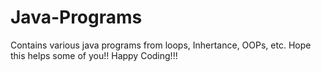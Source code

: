 # Java-Programs
Contains various java programs from loops, Inhertance, OOPs, etc.
Hope this helps some of you!!
Happy Coding!!!
